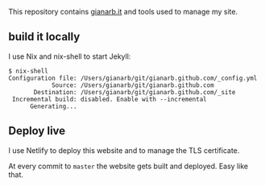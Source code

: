 This repository contains [gianarb.it](https://gianarb.it) and tools used to
manage my site.

## build it locally

I use Nix and nix-shell to start Jekyll:

```
$ nix-shell
Configuration file: /Users/gianarb/git/gianarb.github.com/_config.yml
            Source: /Users/gianarb/git/gianarb.github.com
       Destination: /Users/gianarb/git/gianarb.github.com/_site
 Incremental build: disabled. Enable with --incremental
      Generating...
```

## Deploy live

I use Netlify to deploy this website and to manage the TLS certificate.

At every commit to `master` the website gets built and deployed. Easy like that.
